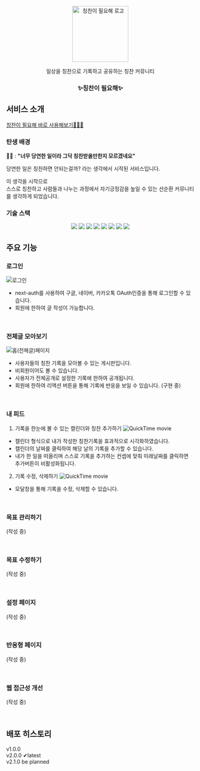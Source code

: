 <p align="center"><img alt="칭찬이 필요해 로고" src="https://user-images.githubusercontent.com/65804460/161986602-8d788136-d40d-4a0c-8cd6-93e0d90b58de.png" width=150/></p>

<p align="center">일상을 칭찬으로 기록하고 공유하는 칭찬 커뮤니티</p>

### <p align="center">✨칭찬이 필요해✨</p>

## 서비스 소개
[칭찬이 필요해 바로 사용해보기🏃🏻‍♀️](https://need-compliments.vercel.app/)

### 탄생 배경
👥👥 : **"너무 당연한 일이라 그닥 칭찬받을만한지 모르겠네요"**  

당연한 일은 칭찬하면 안되는걸까? 라는 생각에서 시작된 서비스입니다.  

이 생각을 시작으로  
스스로 칭찬하고 사람들과 나누는 과정에서 자기긍정감을 높일 수 있는 선순환 커뮤니티를 생각하게 되었습니다.

### 기술 스택
<p align="center">
  <img src="https://img.shields.io/badge/TypeScript-v4.5.5-blue?style=for-the-badge&logo=TypeScript"/>
  <img src="https://img.shields.io/badge/React-v17.0.2-blue?style=for-the-badge&logo=React"/>
  <img src="https://img.shields.io/badge/Styled component-v5.3.3-DB7093?style=for-the-badge&logo=styled-components"/>
  <img src="https://img.shields.io/badge/Next.js-v12.0.10-000000?style=for-the-badge&logo=Next.js"/>
  <img src="https://img.shields.io/badge/redux-v4.1.2-764ABC?style=for-the-badge&logo=Redux"/>
  <img src="https://img.shields.io/badge/redux saga-v1.1.3-764ABC?style=for-the-badge&logo=Redux-Saga"/>
  <img src="https://img.shields.io/badge/firebase-v9.6.7-FFCA28?style=for-the-badge&logo=Firebase"/>
  <img src="https://img.shields.io/badge/Vercel-deploy-000000?style=for-the-badge&logo=Vercel"/>
</p>

## 주요 기능
### 로그인
![로그인](https://user-images.githubusercontent.com/65804460/162002994-ba307e62-9ea4-4499-842d-9c0e1a0859b2.png)
- next-auth를 사용하여 구글, 네이버, 카카오톡 OAuth인증을 통해 로그인할 수 있습니다.  
- 회원에 한하여 글 작성이 가능합니다.

<br>

### 전체글 모아보기
![홈(전체글)페이지](https://user-images.githubusercontent.com/65804460/162003387-0abd4b4c-15dc-41bf-b984-a8fa9a048698.gif)
- 사용자들의 칭찬 기록을 모아볼 수 있는 게시판입니다.
- 비회원이어도 볼 수 있습니다.
- 사용자가 전체공개로 설정한 기록에 한하여 공개됩니다.
- 회원에 한하여 리액션 버튼을 통해 기록에 반응을 보일 수 있습니다. (구현 중)  

<br>

### 내 피드
1. 기록을 한눈에 볼 수 있는 캘린더와 칭찬 추가하기
![QuickTime movie](https://user-images.githubusercontent.com/65804460/162006923-386a92bb-173e-42b9-a679-409e124d807a.gif)
- 캘린더 형식으로 내가 작성한 칭찬기록을 효과적으로 시각화하였습니다.
- 캘린더의 날짜를 클릭하여 해당 날의 기록을 추가할 수 있습니다.
- 내가 한 일을 떠올리며 스스로 기록을 추가하는 컨셉에 맞춰 미래날짜를 클릭하면 추가버튼이 비활성화됩니다.  

2. 기록 수정, 삭제하기
![QuickTime movie](https://user-images.githubusercontent.com/65804460/162007593-d4ed10d9-2521-489c-8283-d7b425b9e983.gif)
- 모달창을 통해 기록을 수정, 삭제할 수 있습니다.  

<br>

### 목표 관리하기
(작성 중)

<br>

### 목표 수정하기
(작성 중)

<br>

### 설정 페이지
(작성 중)

<br>

### 반응형 페이지
(작성 중)

<br>

### 웹 접근성 개선
(작성 중)

<br>

## 배포 히스토리
v1.0.0  
v2.0.0 ✔latest  
v2.1.0 be planned  

<br>
